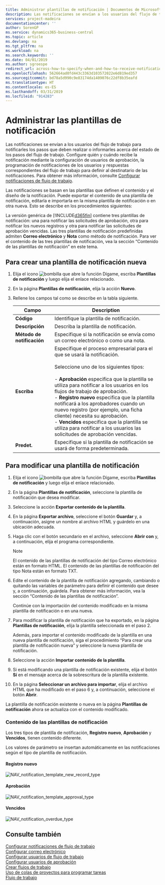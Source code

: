 ```yaml
---
title: Administrar plantillas de notificación | Documentos de Microsoft
description: Las notificaciones se envían a los usuarios del flujo de trabajo para notificarles los pasos que deben realizar o informarles acerca del estado de los pasos del flujo de trabajo. Configure quién y cuándo recibe la notificación mediante la configuración de usuarios de aprobación, la programación de notificaciones de los usuarios y respuestas correspondientes del flujo de trabajo para definir al destinatario de las notificaciones.
services: project-madeira
documentationcenter: ''
author: SorenGP
ms.service: dynamics365-business-central
ms.topic: article
ms.devlang: na
ms.tgt_pltfrm: na
ms.workload: na
ms.search.keywords: ''
ms.date: 04/01/2019
ms.author: sgroespe
redirect_url: across-how-to-specify-when-and-how-to-receive-notifications
ms.openlocfilehash: 562664ad0fd443c3363d103572022e6d819ed357
ms.sourcegitcommit: bd78a5d990c9e83174da1409076c22df8b35eafd
ms.translationtype: HT
ms.contentlocale: es-ES
ms.lasthandoff: 03/31/2019
ms.locfileid: "914283"
---
```

# <a name="manage-notification-templates"></a>Administrar las plantillas de notificación
Las notificaciones se envían a los usuarios del flujo de trabajo para notificarles los pasos que deben realizar o informarles acerca del estado de los pasos del flujo de trabajo. Configure quién y cuándo recibe la notificación mediante la configuración de usuarios de aprobación, la programación de notificaciones de los usuarios y respuestas correspondientes del flujo de trabajo para definir al destinatario de las notificaciones. Para obtener más información, consulte [Configurar notificaciones de flujo de trabajo](across-setting-up-workflow-notifications.md).  

 Las notificaciones se basan en las plantillas que definen el contenido y el diseño de la notificación. Puede exportar el contenido de una plantilla de notificación, editarla e importarla en la misma plantilla de notificación o en otra nueva. Esto se describe en los procedimientos siguientes:  

 La versión genérica de [!INCLUDE[d365fin](includes/d365fin_md.md)] contiene tres plantillas de notificación: una para notificar las solicitudes de aprobación, otra para notificar los nuevos registros y otra para notificar las solicitudes de aprobación vencidas. Las tres plantillas de notificación predefinidas admiten **Correo electrónico** y **Nota** como método de notificación. Para ver el contenido de las tres plantillas de notificación, vea la sección “Contenido de las plantillas de notificación” en este tema.

## <a name="to-create-a-new-notification-template"></a>Para crear una plantilla de notificación nueva  
1.  Elija el icono ![bombilla que abre la función Dígame](media/ui-search/search_small.png "Dígame que desea hacer"), escriba **Plantillas de notificación** y luego elija el enlace relacionado.  
2.  En la página **Plantillas de notificación**, elija la acción **Nuevo**.  
3.  Rellene los campos tal como se describe en la tabla siguiente.  

    |Campo|Description|  
    |---------------------------------|---------------------------------------|  
    |**Código**|Identifique la plantilla de notificación.|  
    |**Descripción**|Describa la plantilla de notificación.|  
    |**Método de notificación**|Especifique si la notificación se envía como un correo electrónico o como una nota.|  
    |**Escriba**|Especifique el proceso empresarial para el que se usará la notificación.<br /><br /> Seleccione uno de los siguientes tipos:<br /><br /> -   **Aprobación** especifica que la plantilla se utiliza para notificar a los usuarios en los flujos de trabajo de aprobación.<br />-   **Registro nuevo** especifica que la plantilla notificará a los aprobadores cuando un nuevo registro (por ejemplo, una ficha cliente) necesita su aprobación.<br />-   **Vencidos** especifica que la plantilla se utiliza para notificar a los usuarios las solicitudes de aprobación vencidas.|  
    |**Predet.**|Especifique si la plantilla de notificación se usará de forma predeterminada.|  

## <a name="to-modify-a-notification-template"></a>Para modificar una plantilla de notificación  
1.  Elija el icono ![bombilla que abre la función Dígame](media/ui-search/search_small.png "Dígame que desea hacer"), escriba **Plantillas de notificación** y luego elija el enlace relacionado.  
2.  En la página **Plantillas de notificación**, seleccione la plantilla de notificación que desea modificar.  
3.  Seleccione la acción **Exportar contenido de la plantilla**.  
4.  En la página **Exportar archivo**, seleccione el botón **Guardar** y, a continuación, asigne un nombre al archivo HTML y guárdelo en una ubicación adecuada.  
5.  Haga clic con el botón secundario en el archivo, seleccione **Abrir con** y, a continuación, elija el programa correspondiente.  

    > [!NOTE]  
    >  El contenido de las plantillas de notificación del tipo Correo electrónico están en formato HTML. El contenido de las plantillas de notificación del tipo Nota están en formato TXT.  
6.  Edite el contenido de la plantilla de notificación agregando, cambiando o quitando las variables de parámetro para definir el contenido que desee y, a continuación, guárdela. Para obtener más información, vea la sección “Contenido de las plantillas de notificación”.  

    Continúe con la importación del contenido modificado en la misma plantilla de notificación o en una nueva.  
7.  Para modificar la plantilla de notificación que ha exportado, en la página **Plantillas de notificación**, elija la plantilla seleccionada en el paso 2.  

    Además, para importar el contenido modificado de la plantilla en una nueva plantilla de notificación, siga el procedimiento “Para crear una plantilla de notificación nueva” y seleccione la nueva plantilla de notificación.  
8.  Seleccione la acción **Importar contenido de la plantilla**.  
9. Si está modificando una plantilla de notificación existente, elija el botón **Sí** en el mensaje acerca de la sobrescritura de la plantilla existente.  
10. En la página **Seleccionar un archivo para importar**, elija el archivo HTML que ha modificado en el paso 6 y, a continuación, seleccione el botón **Abrir**.  

La plantilla de notificación existente o nueva en la página **Plantillas de notificación** ahora se actualiza con el contenido modificado.  

### <a name="content-of-the-notification-templates"></a>Contenido de las plantillas de notificación  
Los tres tipos de plantilla de notificación, **Registro nuevo**, **Aprobación** y **Vencidos**, tienen contenido diferente.  

Los valores de parámetro se insertan automáticamente en las notificaciones según el tipo de plantilla de notificación.  

#### <a name="new-record"></a>Registro nuevo  
 ![NAV&#95;notification&#95;template&#95;new&#95;record&#95;type](media/nav_notification_template_new_record.png "NAV_notification_template_new_record")  

#### <a name="approval"></a>Aprobación  
 ![NAV&#95;notification&#95;template&#95;approval&#95;type](media/nav_notification_template_approval_type.png "NAV_notification_template_approval_type")  

#### <a name="overdue"></a>Vencidos  
 ![NAV&#95;notification&#95;overdue&#95;type](media/nav_notification_overdue_type.png "NAV_notification_overdue_type")  

## <a name="see-also"></a>Consulte también  
 [Configurar notificaciones de flujo de trabajo](across-setting-up-workflow-notifications.md)   
 [Configurar correo electrónico](admin-how-setup-email.md)   
 [Configurar usuarios de flujo de trabajo](across-how-to-set-up-workflow-users.md)   
 [Configurar usuarios de aprobación](across-how-to-set-up-approval-users.md)   
 [Crear flujos de trabajo](across-how-to-create-workflows.md)   
 [Uso de colas de proyectos para programar tareas](admin-job-queues-schedule-tasks.md)   
 [Flujo de trabajo](across-workflow.md)   
